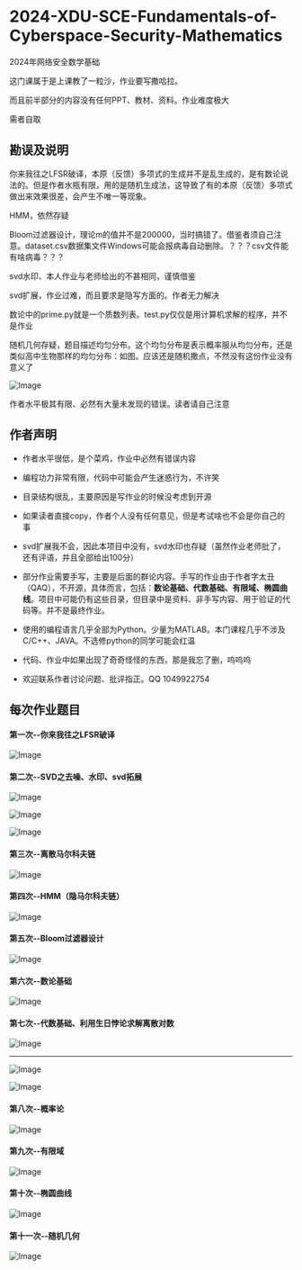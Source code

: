 # 2024-XDU-SCE-Fundamentals-of-Cyberspace-Security-Mathematics

2024年网络安全数学基础

这门课属于是上课教了一粒沙，作业要写撒哈拉。

而且前半部分的内容没有任何PPT、教材、资料。作业难度极大



需者自取



## 勘误及说明

你来我往之LFSR破译，本原（反馈）多项式的生成并不是乱生成的，是有数论说法的。但是作者水瓶有限，用的是随机生成法，这导致了有的本原（反馈）多项式做出来效果很差，会产生不唯一等现象。



HMM，依然存疑



Bloom过滤器设计，理论m的值并不是200000，当时搞错了。借鉴者须自己注意。dataset.csv数据集文件Windows可能会报病毒自动删除。？？？csv文件能有啥病毒？？？



svd水印、本人作业与老师给出的不甚相同，谨慎借鉴



svd扩展，作业过难，而且要求是隐写方面的。作者无力解决



数论中的prime.py就是一个质数列表。test.py仅仅是用计算机求解的程序，并不是作业



随机几何存疑，题目描述均匀分布。这个均匀分布是表示概率服从均匀分布，还是类似高中生物那样的均匀分布：如图。应该还是随机撒点，不然没有这份作业没有意义了

![Image](pictures/example.png)



作者水平极其有限、必然有大量未发现的错误。读者请自己注意







## 作者声明

- 作者水平很低，是个菜鸡，作业中必然有错误内容



- 编程功力非常有限，代码中可能会产生迷惑行为，不许笑



- 目录结构很乱，主要原因是写作业的时候没考虑到开源



- 如果读者直接copy，作者个人没有任何意见，但是考试啥也不会是你自己的事



- svd扩展我不会，因此本项目中没有，svd水印也存疑（虽然作业老师批了，还有评语，并且全部给出100分）



- 部分作业需要手写，主要是后面的群论内容。手写的作业由于作者字太丑（QAQ），不开源，具体而言，包括：**数论基础、代数基础、有限域、椭圆曲线**。项目中可能仍有这些目录，但目录中是资料、非手写内容、用于验证的代码等。并不是最终作业。

  

- 使用的编程语言几乎全部为Python。少量为MATLAB。本门课程几乎不涉及C/C++、JAVA。不选修python的同学可能会红温



- 代码、作业中如果出现了奇奇怪怪的东西，那是我忘了删，呜呜呜



- 欢迎联系作者讨论问题、批评指正。QQ 1049922754





## 每次作业题目

#### 第一次--你来我往之LFSR破译

![Image](pictures/LFSR.png)



#### 第二次--SVD之去噪、水印、svd拓展

![Image](pictures/去噪.png)

![Image](pictures/水印.png)

![Image](pictures/扩展.png)

#### 第三次--离散马尔科夫链

![Image](pictures/马尔科夫.png)

#### 第四次--HMM（隐马尔科夫链）

![Image](pictures/HMM.png)



#### 第五次--Bloom过滤器设计

![Image](pictures/bloom.png)



#### 第六次--数论基础

![Image](pictures/数论.png)

#### 第七次--代数基础、利用生日悖论求解离散对数

![Image](pictures/代数.png)

____

![Image](pictures/生日悖论1.png)

![Image](pictures/生日悖论2.png)

#### 第八次--概率论

![Image](pictures/概率论.png)



#### 第九次--有限域

![Image](pictures/有限域.png)



#### 第十次--椭圆曲线

![Image](pictures/椭圆曲线.png)



#### 第十一次--随机几何

![Image](pictures/随机几何.png)
